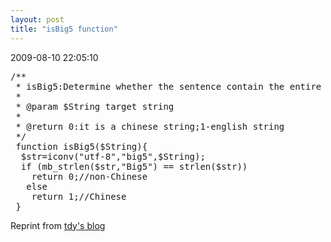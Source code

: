 ```yaml
---
layout: post
title: "isBig5 function"
---
```


<p class='meta'>2009-08-10 22:05:10</p>

<pre name='code' class='php'>
/**
 * isBig5:Determine whether the sentence contain the entire phrase in Chinese (The mixture of Chinese and English is not the scope of this deal)
 *
 * @param $String target string
 *
 * @return 0:it is a chinese string;1-english string
 */
 function isBig5($String){
  $str=iconv("utf-8","big5",$String);
  if (mb_strlen($str,"Big5") == strlen($str))
    return 0;//non-Chinese
   else
    return 1;//Chinese
 }
</pre>
Reprint from <a href="http://tdy.erufa.com/Blog/?p=32">tdy's blog</a>